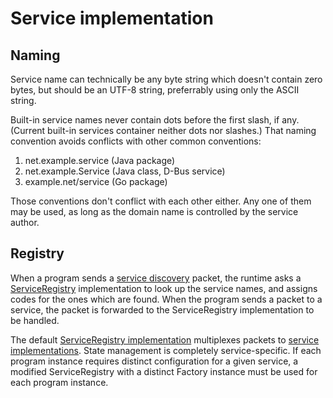 # Service implementation

## Naming

Service name can technically be any byte string which doesn't contain zero
bytes, but should be an UTF-8 string, preferrably using only the ASCII string.

Built-in service names never contain dots before the first slash, if any.
(Current built-in services container neither dots nor slashes.)  That naming
convention avoids conflicts with other common conventions:

  1. net.example.service (Java package)
  2. net.example.Service (Java class, D-Bus service)
  3. example.net/service (Go package)

Those conventions don't conflict with each other either.  Any one of them may
be used, as long as the domain name is controlled by the service author.


## Registry

When a program sends a [service discovery](Programming.md#service-discovery)
packet, the runtime asks a
[ServiceRegistry](https://godoc.org/github.com/tsavola/gate/run#ServiceRegistry)
implementation to look up the service names, and assigns codes for the ones
which are found.  When the program sends a packet to a service, the packet is
forwarded to the ServiceRegistry implementation to be handled.

The default
[ServiceRegistry implementation](https://godoc.org/github.com/tsavola/gate/service#Registry)
multiplexes packets to
[service implementations](https://godoc.org/github.com/tsavola/gate/service#Factory).
State management is completely service-specific.  If each program instance
requires distinct configuration for a given service, a modified ServiceRegistry
with a distinct Factory instance must be used for each program instance.


